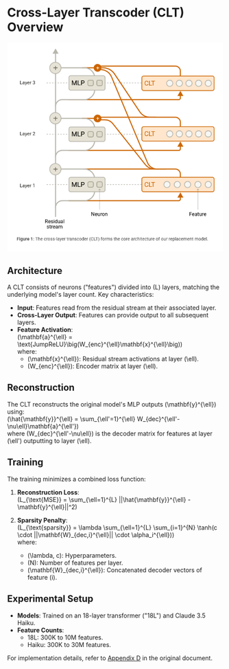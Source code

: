 # Cross-Layer Transcoder (CLT) Overview
![Cross-Layer Transcoder](cross-layer-transcoder.PNG)
## Architecture
A CLT consists of neurons ("features") divided into \(L\) layers, matching the underlying model's layer count. Key characteristics:

- **Input**: Features read from the residual stream at their associated layer.
- **Cross-Layer Output**: Features can provide output to all subsequent layers.
- **Feature Activation**:  
  \(\mathbf{a}^{\ell} = \text{JumpReLU}\big(W_{enc}^{\ell}\mathbf{x}^{\ell}\big)\)  
  where:
  - \(\mathbf{x}^{\ell}\): Residual stream activations at layer \(\ell\).
  - \(W_{enc}^{\ell}\): Encoder matrix at layer \(\ell\).

## Reconstruction
The CLT reconstructs the original model's MLP outputs \(\mathbf{y}^{\ell}\) using:  
\(\hat{\mathbf{y}}^{\ell} = \sum_{\ell'=1}^{\ell} W_{dec}^{\ell'-\nu\ell}\mathbf{a}^{\ell'}\)  
where \(W_{dec}^{\ell'-\nu\ell}\) is the decoder matrix for features at layer \(\ell'\) outputting to layer \(\ell\).

## Training
The training minimizes a combined loss function:

1. **Reconstruction Loss**:  
   \(L_{\text{MSE}} = \sum_{\ell=1}^{L} ||\hat{\mathbf{y}}^{\ell} - \mathbf{y}^{\ell}||^2\)

2. **Sparsity Penalty**:  
   \(L_{\text{sparsity}} = \lambda \sum_{\ell=1}^{L} \sum_{i=1}^{N} \tanh(c \cdot ||\mathbf{W}_{dec,i}^{\ell}|| \cdot \alpha_i^{\ell})\)  
   where:
   - \(\lambda, c\): Hyperparameters.
   - \(N\): Number of features per layer.
   - \(\mathbf{W}_{dec,i}^{\ell}\): Concatenated decoder vectors of feature \(i\).

## Experimental Setup
- **Models**: Trained on an 18-layer transformer ("18L") and Claude 3.5 Haiku.
- **Feature Counts**:
  - 18L: 300K to 10M features.
  - Haiku: 300K to 30M features.

For implementation details, refer to [Appendix D](#) in the original document.